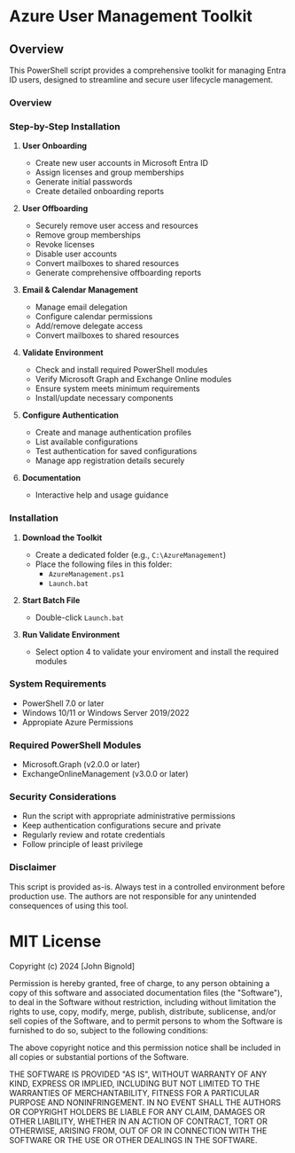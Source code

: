 # Azure User Management Toolkit

## Overview
This PowerShell script provides a comprehensive toolkit for managing Entra ID users, designed to streamline and secure user lifecycle management.

### Overview

### Step-by-Step Installation
1. **User Onboarding**
   - Create new user accounts in Microsoft Entra ID
   - Assign licenses and group memberships
   - Generate initial passwords
   - Create detailed onboarding reports


2. **User Offboarding**
   - Securely remove user access and resources
   - Remove group memberships
   - Revoke licenses
   - Disable user accounts
   - Convert mailboxes to shared resources
   - Generate comprehensive offboarding reports


3. **Email & Calendar Management**
   - Manage email delegation
   - Configure calendar permissions
   - Add/remove delegate access
   - Convert mailboxes to shared resources

4. **Validate Environment**
   - Check and install required PowerShell modules
   - Verify Microsoft Graph and Exchange Online modules
   - Ensure system meets minimum requirements
   - Install/update necessary components

5. **Configure Authentication**
   - Create and manage authentication profiles
   - List available configurations
   - Test authentication for saved configurations
   - Manage app registration details securely

6. **Documentation**
   - Interactive help and usage guidance

### Installation
1. **Download the Toolkit**
   - Create a dedicated folder (e.g., `C:\AzureManagement`)
   - Place the following files in this folder:
     - `AzureManagement.ps1`
     - `Launch.bat`
     
2. **Start Batch File**
     - Double-click `Launch.bat`

3. **Run Validate Environment**
     - Select option 4 to validate your enviroment and install the required modules

### System Requirements
- PowerShell 7.0 or later
- Windows 10/11 or Windows Server 2019/2022
- Appropiate Azure Permissions

### Required PowerShell Modules
- Microsoft.Graph (v2.0.0 or later)
- ExchangeOnlineManagement (v3.0.0 or later)

### Security Considerations
- Run the script with appropriate administrative permissions
- Keep authentication configurations secure and private
- Regularly review and rotate credentials
- Follow principle of least privilege

### Disclaimer
This script is provided as-is. Always test in a controlled environment before production use. 
The authors are not responsible for any unintended consequences of using this tool.

# MIT License

Copyright (c) 2024 [John Bignold]

Permission is hereby granted, free of charge, to any person obtaining a copy
of this software and associated documentation files (the "Software"), to deal
in the Software without restriction, including without limitation the rights
to use, copy, modify, merge, publish, distribute, sublicense, and/or sell
copies of the Software, and to permit persons to whom the Software is
furnished to do so, subject to the following conditions:

The above copyright notice and this permission notice shall be included in all
copies or substantial portions of the Software.

THE SOFTWARE IS PROVIDED "AS IS", WITHOUT WARRANTY OF ANY KIND, EXPRESS OR
IMPLIED, INCLUDING BUT NOT LIMITED TO THE WARRANTIES OF MERCHANTABILITY,
FITNESS FOR A PARTICULAR PURPOSE AND NONINFRINGEMENT. IN NO EVENT SHALL THE
AUTHORS OR COPYRIGHT HOLDERS BE LIABLE FOR ANY CLAIM, DAMAGES OR OTHER
LIABILITY, WHETHER IN AN ACTION OF CONTRACT, TORT OR OTHERWISE, ARISING FROM,
OUT OF OR IN CONNECTION WITH THE SOFTWARE OR THE USE OR OTHER DEALINGS IN THE
SOFTWARE.
